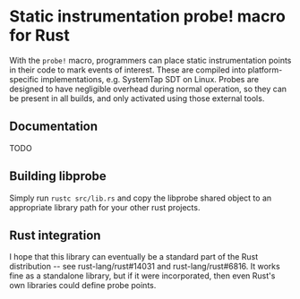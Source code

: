 # Static instrumentation probe! macro for Rust

With the `probe!` macro, programmers can place static instrumentation
points in their code to mark events of interest.  These are compiled into
platform-specific implementations, e.g. SystemTap SDT on Linux.  Probes are
designed to have negligible overhead during normal operation, so they can
be present in all builds, and only activated using those external tools.

## Documentation

TODO

## Building libprobe

Simply run `rustc src/lib.rs` and copy the libprobe shared object to an
appropriate library path for your other rust projects.

## Rust integration

I hope that this library can eventually be a standard part of the Rust
distribution -- see rust-lang/rust#14031 and rust-lang/rust#6816.  It works
fine as a standalone library, but if it were incorporated, then even Rust's
own libraries could define probe points.
